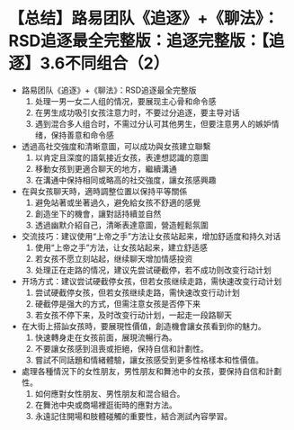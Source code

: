 # 【总结】路易团队《追逐》+《聊法》：RSD追逐最全完整版：追逐完整版：【追逐】3.6不同组合（2）

-   路易团队《追逐》+《聊法》：RSD追逐最全完整版
    1.  处理一男一女二人组的情况，要展现主心骨和命令感
    2.  在男生成功吸引女孩注意力时，不要过分追逐，要主导对话
    3.  遇到混合多人组合时，不需过分认可其他男生，但要注意男人的嫉妒情绪，保持善意和命令感
-   透過高社交強度和清晰意圖，可以成功與女孩建立聯繫
    1.  以肯定且深度的語氣接近女孩，表達想認識的意圖
    2.  移動女孩到更適合聊天的地方，繼續溝通
    3.  在溝通中保持相同或略高的社交強度，讓女孩感興趣
-   在與女孩聊天時，適時調整位置以保持平等關係
    1.  避免站著或坐著過久，避免給女孩不舒適的感覺
    2.  創造坐下的機會，讓對話持續並自然
    3.  透過幽默介紹自己，清晰表達意圖，營造輕鬆氛圍
-   交流技巧：建议使用“上帝之手”方法让女孩站起来，增加舒适度和持久对话
    1.  使用“上帝之手”方法，让女孩站起来，建立舒适感
    2.  若女孩不愿立刻站起，继续聊天增加情感投资
    3.  处理正在走路的情况，建议先尝试硬截停，若不成功则改变行动计划
-   开场方式：建议尝试硬截停女孩，但若女孩继续走路，需快速改变行动计划
    1.  尝试硬截停女孩，但若女孩继续走路，需快速改变行动计划
    2.  硬截停是强大的方式，但需注意女孩是否停下来
    3.  若女孩不停下来，及时改变行动计划，一起走一段路聊天
-   在大街上搭訕女孩時，要展現性價值，創造機會讓女孩看到你的魅力。
    1.  快速轉身走在女孩前面，展現流暢行為。
    2.  不要讓女孩感到沮喪或拒絕，保持自信和計劃性。
    3.  嘗試不同話題和情緒體驗，讓女孩感受到更多性格樣本和性價值。
-   處理各種情況下的女性朋友，男性朋友和舞池中的女孩，要保持自信和計劃性。
    1.  如何應對女性朋友、男性朋友和混合組合。
    2.  在舞池中央或商場裡逛街時的應對方法。
    3.  永遠記住開場和肢體碰觸的重要性，結合測試內容學習。